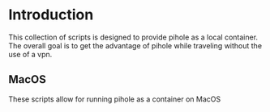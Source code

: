 # Introduction
This collection of scripts is designed to provide pihole as a local container. The overall goal is to get the advantage of pihole while traveling without the use of a vpn.

## MacOS
These scripts allow for running pihole as a container on MacOS
